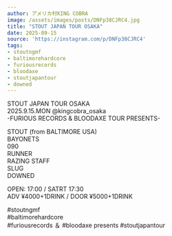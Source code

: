```yaml
---
author: アメリカ村KING COBRA
image: /assets/images/posts/DNFp38CJRC4.jpg
title: "STOUT JAPAN TOUR OSAKA"
date: 2025-09-15
source: 'https://instagram.com/p/DNFp38CJRC4'
tags:
- stoutngmf
- baltimorehardcore
- furiousrecords
- bloodaxe
- stoutjapantour
- downed
---
```

STOUT JAPAN TOUR OSAKA<br>
2025.9.15.MON @kingcobra_osaka<br>
-FURIOUS RECORDS & BLOODAXE TOUR PRESENTS-

STOUT (from BALTIMORE USA)<br>
BAYONETS<br>
090<br>
RUNNER<br>
RAZING STAFF<br>
SLUG<br>
DOWNED

OPEN: 17:00 / SATRT 17:30 <br>
ADV ¥4000+1DRINK / DOOR ¥5000+1DRINK

#stoutngmf<br>
#baltimorehardcore<br>
#furiousrecords ＆ #bloodaxe presents #stoutjapantour